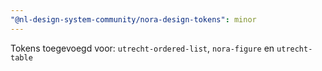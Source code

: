 ```yaml
---
"@nl-design-system-community/nora-design-tokens": minor
---
```


Tokens toegevoegd voor: `utrecht-ordered-list`, `nora-figure` en `utrecht-table`
